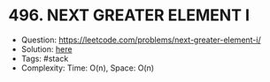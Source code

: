# 496. NEXT GREATER ELEMENT I

* Question: https://leetcode.com/problems/next-greater-element-i/ 
* Solution: [here](Solution.java)
* Tags: #stack
* Complexity: Time: O(n), Space: O(n)
